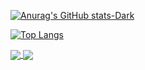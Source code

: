 [![Anurag's GitHub stats-Dark](https://github-readme-stats.vercel.app/api?username=MeAlam1&show_icons=true&theme=dark#gh-dark-mode-only)](https://github.com/anuraghazra/github-readme-stats#gh-dark-mode-only)

[![Top Langs](https://github-readme-stats.vercel.app/api/top-langs/?username=MeAlam1&layout=donut&theme=dark#gh-dark-mode-only)](https://github.com/anuraghazra/github-readme-stats#gh-dark-mode-only)


<a href="https://github.com/HowToOwnADragon/How-to-Own-a-Dragon">
  <img align="center" src="https://github-readme-stats.vercel.app/api/pin/?username=HowToOwnADragon&repo=How-to-Own-a-Dragon&theme=dark#gh-dark-mode-only" />
</a>
<a href="https://github.com/MeAlam1/HTTYD-Bot">
  <img align="center" src="https://github-readme-stats.vercel.app/api/pin/?username=MeAlam1&repo=HTTYD-Bot&theme=dark#gh-dark-mode-only" />
</a>
